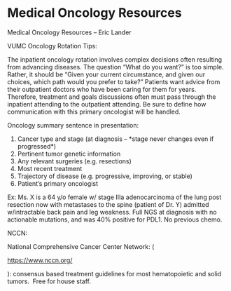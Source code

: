 # Medical Oncology Resources
 
Medical Oncology Resources – Eric Lander

VUMC Oncology Rotation Tips:

The inpatient oncology rotation involves complex decisions often
resulting from advancing diseases. The question “What do you want?” is
too simple. Rather, it should be “Given your current circumstance, and
given our choices, which path would you prefer to take?” Patients want
advice from their outpatient doctors who have been caring for them for
years. Therefore, treatment and goals discussions often must pass
through the inpatient attending to the outpatient attending. Be sure to
define how communication with this primary oncologist will be handled.

Oncology summary sentence in presentation:

1.  Cancer type and stage (at diagnosis – \*stage never changes even if
    progressed\*)
2.  Pertinent tumor genetic information
3.  Any relevant surgeries (e.g. resections)
4.  Most recent treatment
5.  Trajectory of disease (e.g. progressive, improving, or stable)
6.  Patient’s primary oncologist

Ex: Ms. X is a 64 y/o female w/ stage IIIa adenocarcinoma of the lung
post resection now with metastases to the spine (patient of Dr. Y)
admitted w/intractable back pain and leg weakness. Full NGS at diagnosis
with no actionable mutations, and was 40% positive for PDL1. No previous
chemo.

NCCN:

National Comprehensive Cancer Center Network: (

https://www.nccn.org/

): consensus based treatment guidelines for most hematopoietic and solid
tumors.  Free for house staff.
